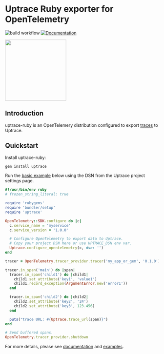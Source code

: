 # Uptrace Ruby exporter for OpenTelemetry

![build workflow](https://github.com/uptrace/uptrace-ruby/actions/workflows/build.yml/badge.svg)
[![Documentation](https://img.shields.io/badge/uptrace-documentation-informational)](https://docs.uptrace.dev/ruby/)

<a href="https://docs.uptrace.dev/ruby/">
  <img src="https://docs.uptrace.dev/devicon/ruby-original.svg" height="200px" />
</a>

## Introduction

uptrace-ruby is an OpenTelemery distribution configured to export
[traces](https://docs.uptrace.dev/tracing/#spans) to Uptrace.

## Quickstart

Install uptrace-ruby:

```bash
gem install uptrace
```

Run the [basic example](example/basic) below using the DSN from the Uptrace project settings page.

```ruby
#!/usr/bin/env ruby
# frozen_string_literal: true

require 'rubygems'
require 'bundler/setup'
require 'uptrace'

OpenTelemetry::SDK.configure do |c|
  c.service_name = 'myservice'
  c.service_version = '1.0.0'

  # Configure OpenTelemetry to export data to Uptrace.
  # Copy your project DSN here or use UPTRACE_DSN env var.
  Uptrace.configure_opentelemetry(c, dsn: '')
end

tracer = OpenTelemetry.tracer_provider.tracer('my_app_or_gem', '0.1.0')

tracer.in_span('main') do |span|
  tracer.in_span('child1') do |child1|
    child1.set_attribute('key1', 'value1')
    child1.record_exception(ArgumentError.new('error1'))
  end

  tracer.in_span('child2') do |child2|
    child2.set_attribute('key2', '24')
    child2.set_attribute('key3', 123.456)
  end

  puts("trace URL: #{Uptrace.trace_url(span)}")
end

# Send buffered spans.
OpenTelemetry.tracer_provider.shutdown
```

For more details, please see [documentation](https://docs.uptrace.dev/ruby/) and
[examples](example).
